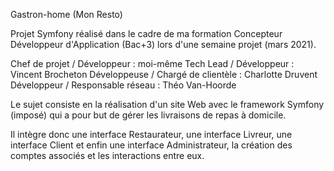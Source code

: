 Gastron-home (Mon Resto)

Projet Symfony réalisé dans le cadre de ma formation Concepteur Développeur d'Application (Bac+3) lors d'une semaine projet (mars 2021).



Chef de projet / Développeur : moi-même
Tech Lead / Développeur : Vincent Brocheton
Développeuse / Chargé de clientèle : Charlotte Druvent
Développeur / Responsable réseau : Théo Van-Hoorde


Le sujet consiste en la réalisation d'un site Web avec le framework Symfony (imposé) qui a pour but de gérer les livraisons de repas à domicile.

Il intègre donc une interface Restaurateur, une interface Livreur, une interface Client et enfin une interface Administrateur, la création des comptes associés et les interactions entre eux.
